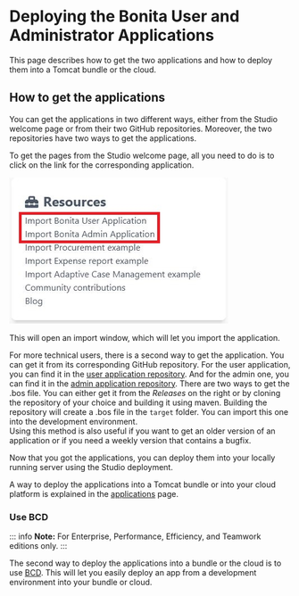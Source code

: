 # Deploying the Bonita User and Administrator Applications

This page describes how to get the two applications and how to deploy them into a Tomcat bundle or the cloud.

## How to get the applications 

You can get the applications in two different ways, either from the Studio welcome page or from their two GitHub repositories.
Moreover, the two repositories have two ways to get the applications.

To get the pages from the Studio welcome page, all you need to do is to click on the link for the corresponding application.

![Get application from Studio](images/application-deploy/studio-get-application.JPG)

This will open an import window, which will let you import the application.

For more technical users, there is a second way to get the application. You can get it from its corresponding GitHub repository. 
For the user application, you can find it in the [user application repository](https://github.com/bonitasoft/bonita-user-application/).
And for the admin one, you can find it in the [admin application repository](https://github.com/bonitasoft/bonita-admin-application/).
There are two ways to get the .bos file. You can either get it from the *Releases* on the right or by cloning the repository of your choice and building it using maven.
Building the repository will create a .bos file in the ```target``` folder. You can import this one into the development environment.
<br>Using this method is also useful if you want to get an older version of an application or if you need a weekly version that contains a bugfix.

Now that you got the applications, you can deploy them into your locally running server using the Studio deployment.

A way to deploy the applications into a Tomcat bundle or into your cloud platform is explained in the [applications](applications.md) page.

### Use BCD

::: info
**Note:** For Enterprise, Performance, Efficiency, and Teamwork editions only.
:::

The second way to deploy the applications into a bundle or the cloud is to use [BCD](https://documentation.bonitasoft.com/bcd//_manage_living_application). 
This will let you easily deploy an app from a development environment into your bundle or cloud.
